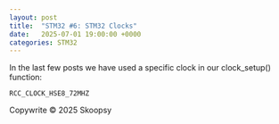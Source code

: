 ```yaml
---
layout: post
title:  "STM32 #6: STM32 Clocks"
date:   2025-07-01 19:00:00 +0000
categories: STM32
---
```

In the last few posts we have used a specific clock in our clock_setup() function:
```
RCC_CLOCK_HSE8_72MHZ
```




<script src="https://utteranc.es/client.js"
        repo="skoopsy/skoopsy.github.io"
        issue-term="pathname"
        label="blog-embedded1"
        theme="preferred-color-scheme"
        crossorigin="anonymous"
        async>
</script>

Copywrite © 2025 Skoopsy
